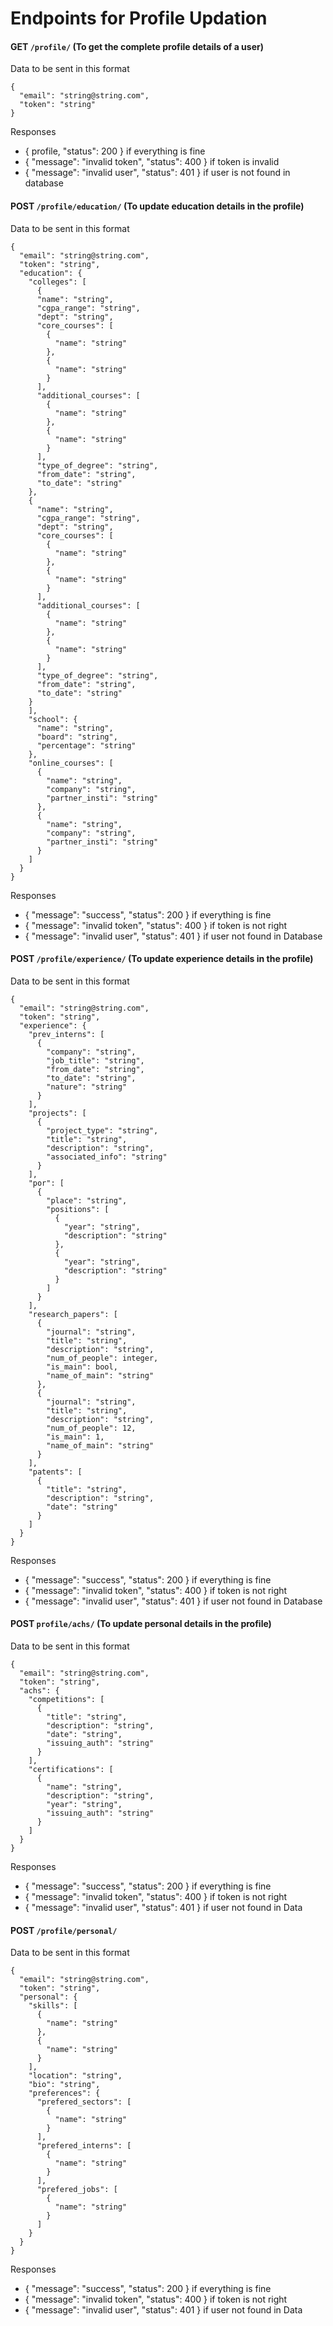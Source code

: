 # Endpoints for Profile Updation

#### GET `/profile/` (To get the complete profile details of a user)
Data to be sent in this format
```
{
  "email": "string@string.com",
  "token": "string"
}
```
Responses
- { profile, "status": 200 } if everything is fine
- { "message": "invalid token", "status": 400 } if token is invalid
- { "message": "invalid user", "status": 401 } if user is not found in database

#### POST `/profile/education/` (To update education details in the profile)
Data to be sent in this format
```
{
  "email": "string@string.com",
  "token": "string",
  "education": {
    "colleges": [
      {
      "name": "string",
      "cgpa_range": "string",
      "dept": "string",
      "core_courses": [
        {
          "name": "string"
        },
        {
          "name": "string"
        }
      ],
      "additional_courses": [
        {
          "name": "string"
        },
        {
          "name": "string"
        }
      ],
      "type_of_degree": "string",
      "from_date": "string",
      "to_date": "string"
    },
    {
      "name": "string",
      "cgpa_range": "string",
      "dept": "string",
      "core_courses": [
        {
          "name": "string"
        },
        {
          "name": "string"
        }
      ],
      "additional_courses": [
        {
          "name": "string"
        },
        {
          "name": "string"
        }
      ],
      "type_of_degree": "string",
      "from_date": "string",
      "to_date": "string"
    }
    ],
    "school": {
      "name": "string",
      "board": "string",
      "percentage": "string"
    },
    "online_courses": [
      {
        "name": "string",
        "company": "string",
        "partner_insti": "string"
      },
      {
        "name": "string",
        "company": "string",
        "partner_insti": "string"
      }
    ]
  }
}
```
Responses
- { "message": "success", "status": 200 } if everything is fine
- { "message": "invalid token", "status": 400 } if token is not right
- { "message": "invalid user", "status": 401 } if user not found in Database

#### POST `/profile/experience/` (To update experience details in the profile)
Data to be sent in this format
```
{
  "email": "string@string.com",
  "token": "string",
  "experience": {
    "prev_interns": [
      {
        "company": "string",
        "job_title": "string",
        "from_date": "string",
        "to_date": "string",
        "nature": "string"
      }
    ],
    "projects": [
      {
        "project_type": "string",
        "title": "string",
        "description": "string",
        "associated_info": "string"
      }
    ],
    "por": [
      {
        "place": "string",
        "positions": [
          {
            "year": "string",
            "description": "string"
          },
          {
            "year": "string",
            "description": "string"
          }
        ]
      }
    ],
    "research_papers": [
      {
        "journal": "string",
        "title": "string",
        "description": "string",
        "num_of_people": integer,
        "is_main": bool,
        "name_of_main": "string"
      },
      {
        "journal": "string",
        "title": "string",
        "description": "string",
        "num_of_people": 12,
        "is_main": 1,
        "name_of_main": "string"
      }
    ],
    "patents": [
      {
        "title": "string",
        "description": "string",
        "date": "string"
      }
    ]
  }
}
```
Responses
- { "message": "success", "status": 200 } if everything is fine
- { "message": "invalid token", "status": 400 } if token is not right
- { "message": "invalid user", "status": 401 } if user not found in Database

#### POST `profile/achs/` (To update personal details in the profile)
Data to be sent in this format
```
{
  "email": "string@string.com",
  "token": "string",
  "achs": {
    "competitions": [
      {
        "title": "string",
        "description": "string",
        "date": "string",
        "issuing_auth": "string"
      }
    ],
    "certifications": [
      {
        "name": "string",
        "description": "string",
        "year": "string",
        "issuing_auth": "string"
      }
    ]
  }
}
```

Responses
- { "message": "success", "status": 200 } if everything is fine
- { "message": "invalid token", "status": 400 } if token is not right
- { "message": "invalid user", "status": 401 } if user not found in Data

#### POST `/profile/personal/`
Data to be sent in this format
```
{
  "email": "string@string.com",
  "token": "string",
  "personal": {
    "skills": [
      {
        "name": "string"
      },
      {
        "name": "string"
      }
    ],
    "location": "string",
    "bio": "string",
    "preferences": {
      "prefered_sectors": [
        {
          "name": "string"
        }
      ],
      "prefered_interns": [
        {
          "name": "string"
        }
      ],
      "prefered_jobs": [
        {
          "name": "string"
        }
      ]
    }
  }
}
```
Responses
- { "message": "success", "status": 200 } if everything is fine
- { "message": "invalid token", "status": 400 } if token is not right
- { "message": "invalid user", "status": 401 } if user not found in Data


